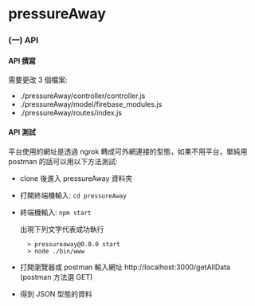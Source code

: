 # pressureAway

### (一) API 

#### API 撰寫

需要更改 3 個檔案:
  * ./pressureAway/controller/controller.js
  * ./pressureAway/model/firebase_modules.js
  * ./pressureAway/routes/index.js

#### API 測試

 平台使用的網址是透過 ngrok 轉成可外網連接的型態，如果不用平台，單純用 postman 的話可以用以下方法測試:
  * clone 後進入 pressureAway 資料夾
  * 打開終端機輸入:  `cd pressureAway`
  * 終端機輸入:  `npm start`

    出現下列文字代表成功執行
    
          > pressureaway@0.0.0 start
          > node ./bin/www
  * 打開瀏覽器或 postman 輸入網址 http://localhost:3000/getAllData (postman 方法選 GET)
  * 得到 JSON 型態的資料

